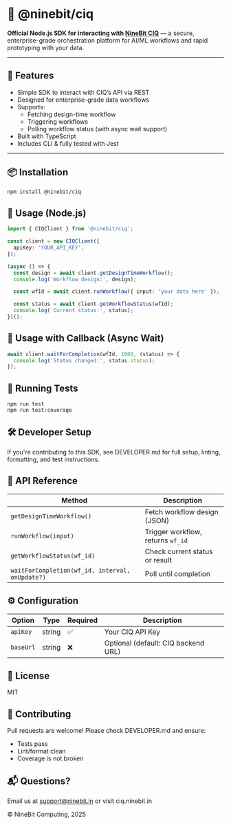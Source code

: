 # 🔗 @ninebit/ciq

**Official Node.js SDK for interacting with [NineBit CIQ](https://ciq.ninebit.in)** — a secure, enterprise-grade orchestration platform for AI/ML workflows and rapid prototyping with your data.

---

## 🚀 Features

- Simple SDK to interact with CIQ’s API via REST
- Designed for enterprise-grade data workflows
- Supports:
  - Fetching design-time workflow
  - Triggering workflows
  - Polling workflow status (with async wait support)
- Built with TypeScript
- Includes CLI & fully tested with Jest

---

## 📦 Installation

```bash
npm install @ninebit/ciq
```

## 🔧 Usage (Node.js)

```ts
import { CIQClient } from '@ninebit/ciq';

const client = new CIQClient({
  apiKey: 'YOUR_API_KEY',
});

(async () => {
  const design = await client.getDesignTimeWorkflow();
  console.log('Workflow design:', design);

  const wfId = await client.runWorkflow({ input: 'your data here' });

  const status = await client.getWorkflowStatus(wfId);
  console.log('Current status:', status);
})();
```

## 🔁 Usage with Callback (Async Wait)

```ts
await client.waitForCompletion(wfId, 1000, (status) => {
  console.log('Status changed:', status.status);
});
```

## 🧪 Running Tests

```
npm run test
npm run test:coverage
```

## 🛠 Developer Setup

If you're contributing to this SDK, see DEVELOPER.md for full setup, linting, formatting, and test instructions.

## 📄 API Reference

| Method                                          | Description                       |
| ----------------------------------------------- | --------------------------------- |
| `getDesignTimeWorkflow()`                       | Fetch workflow design (JSON)      |
| `runWorkflow(input)`                            | Trigger workflow, returns `wf_id` |
| `getWorkflowStatus(wf_id)`                      | Check current status or result    |
| `waitForCompletion(wf_id, interval, onUpdate?)` | Poll until completion             |

## ⚙️ Configuration

| Option    | Type   | Required | Description                         |
| --------- | ------ | -------- | ----------------------------------- |
| `apiKey`  | string | ✅       | Your CIQ API Key                    |
| `baseUrl` | string | ❌       | Optional (default: CIQ backend URL) |

## 📄 License

MIT

## 🤝 Contributing

Pull requests are welcome! Please check DEVELOPER.md and ensure:

- Tests pass
- Lint/format clean
- Coverage is not broken

## 📬 Questions?

Email us at support@ninebit.in or visit ciq.ninebit.in

© NineBit Computing, 2025
